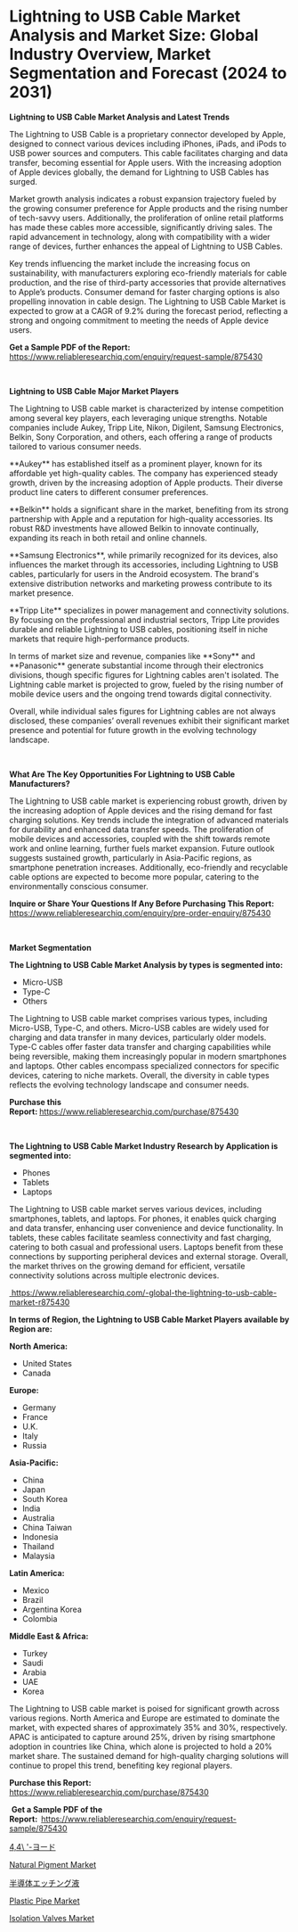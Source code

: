 <p><h1>Lightning to USB Cable Market Analysis and Market Size: Global Industry Overview, Market Segmentation and Forecast (2024 to 2031)</h1></p><p><strong>Lightning to USB Cable Market Analysis and Latest Trends</strong></p>
<p><p>The Lightning to USB Cable is a proprietary connector developed by Apple, designed to connect various devices including iPhones, iPads, and iPods to USB power sources and computers. This cable facilitates charging and data transfer, becoming essential for Apple users. With the increasing adoption of Apple devices globally, the demand for Lightning to USB Cables has surged.</p><p>Market growth analysis indicates a robust expansion trajectory fueled by the growing consumer preference for Apple products and the rising number of tech-savvy users. Additionally, the proliferation of online retail platforms has made these cables more accessible, significantly driving sales. The rapid advancement in technology, along with compatibility with a wider range of devices, further enhances the appeal of Lightning to USB Cables.</p><p>Key trends influencing the market include the increasing focus on sustainability, with manufacturers exploring eco-friendly materials for cable production, and the rise of third-party accessories that provide alternatives to Apple’s products. Consumer demand for faster charging options is also propelling innovation in cable design. The Lightning to USB Cable Market is expected to grow at a CAGR of 9.2% during the forecast period, reflecting a strong and ongoing commitment to meeting the needs of Apple device users.</p></p>
<p><strong>Get a Sample PDF of the Report:&nbsp;</strong> <a href="https://www.reliableresearchiq.com/enquiry/request-sample/875430">https://www.reliableresearchiq.com/enquiry/request-sample/875430</a></p>
<p>&nbsp;</p>
<p><strong>Lightning to USB Cable Major Market Players</strong></p>
<p><p>The Lightning to USB cable market is characterized by intense competition among several key players, each leveraging unique strengths. Notable companies include Aukey, Tripp Lite, Nikon, Digilent, Samsung Electronics, Belkin, Sony Corporation, and others, each offering a range of products tailored to various consumer needs.</p><p>**Aukey** has established itself as a prominent player, known for its affordable yet high-quality cables. The company has experienced steady growth, driven by the increasing adoption of Apple products. Their diverse product line caters to different consumer preferences.</p><p>**Belkin** holds a significant share in the market, benefiting from its strong partnership with Apple and a reputation for high-quality accessories. Its robust R&D investments have allowed Belkin to innovate continually, expanding its reach in both retail and online channels.</p><p>**Samsung Electronics**, while primarily recognized for its devices, also influences the market through its accessories, including Lightning to USB cables, particularly for users in the Android ecosystem. The brand's extensive distribution networks and marketing prowess contribute to its market presence.</p><p>**Tripp Lite** specializes in power management and connectivity solutions. By focusing on the professional and industrial sectors, Tripp Lite provides durable and reliable Lightning to USB cables, positioning itself in niche markets that require high-performance products.</p><p>In terms of market size and revenue, companies like **Sony** and **Panasonic** generate substantial income through their electronics divisions, though specific figures for Lightning cables aren't isolated. The Lightning cable market is projected to grow, fueled by the rising number of mobile device users and the ongoing trend towards digital connectivity.</p><p>Overall, while individual sales figures for Lightning cables are not always disclosed, these companies’ overall revenues exhibit their significant market presence and potential for future growth in the evolving technology landscape.</p></p>
<p>&nbsp;</p>
<p><strong>What Are The Key Opportunities For Lightning to USB Cable Manufacturers?</strong></p>
<p><p>The Lightning to USB cable market is experiencing robust growth, driven by the increasing adoption of Apple devices and the rising demand for fast charging solutions. Key trends include the integration of advanced materials for durability and enhanced data transfer speeds. The proliferation of mobile devices and accessories, coupled with the shift towards remote work and online learning, further fuels market expansion. Future outlook suggests sustained growth, particularly in Asia-Pacific regions, as smartphone penetration increases. Additionally, eco-friendly and recyclable cable options are expected to become more popular, catering to the environmentally conscious consumer.</p></p>
<p><strong>Inquire or Share Your Questions If Any Before Purchasing This Report:</strong> <a href="https://www.reliableresearchiq.com/enquiry/pre-order-enquiry/875430">https://www.reliableresearchiq.com/enquiry/pre-order-enquiry/875430</a></p>
<p>&nbsp;</p>
<p><strong>Market Segmentation</strong></p>
<p><strong>The Lightning to USB Cable Market Analysis by types is segmented into:</strong></p>
<p><ul><li>Micro-USB</li><li>Type-C</li><li>Others</li></ul></p>
<p><p>The Lightning to USB cable market comprises various types, including Micro-USB, Type-C, and others. Micro-USB cables are widely used for charging and data transfer in many devices, particularly older models. Type-C cables offer faster data transfer and charging capabilities while being reversible, making them increasingly popular in modern smartphones and laptops. Other cables encompass specialized connectors for specific devices, catering to niche markets. Overall, the diversity in cable types reflects the evolving technology landscape and consumer needs.</p></p>
<p><strong>Purchase this Report:&nbsp;</strong><a href="https://www.reliableresearchiq.com/purchase/875430">https://www.reliableresearchiq.com/purchase/875430</a></p>
<p>&nbsp;</p>
<p><strong>The Lightning to USB Cable Market Industry Research by Application is segmented into:</strong></p>
<p><ul><li>Phones</li><li>Tablets</li><li>Laptops</li></ul></p>
<p><p>The Lightning to USB cable market serves various devices, including smartphones, tablets, and laptops. For phones, it enables quick charging and data transfer, enhancing user convenience and device functionality. In tablets, these cables facilitate seamless connectivity and fast charging, catering to both casual and professional users. Laptops benefit from these connections by supporting peripheral devices and external storage. Overall, the market thrives on the growing demand for efficient, versatile connectivity solutions across multiple electronic devices.</p></p>
<p><a href="https://www.reliableresearchiq.com/-global-the-lightning-to-usb-cable-market-r875430">&nbsp;https://www.reliableresearchiq.com/-global-the-lightning-to-usb-cable-market-r875430</a></p>
<p><strong>In terms of Region, the Lightning to USB Cable Market Players available by Region are:</strong></p>
<p>
    <p> <strong> North America: </strong>
        <ul>
            <li>United States</li>
            <li>Canada</li>
        </ul>
        </p> 
    <p> <strong> Europe: </strong>
        <ul>
            <li>Germany</li>
            <li>France</li>
            <li>U.K.</li>
            <li>Italy</li>
            <li>Russia</li>
        </ul>
        </p> 
    <p> <strong> Asia-Pacific: </strong>
        <ul>
            <li>China</li>
            <li>Japan</li>
            <li>South Korea</li>
            <li>India</li>
            <li>Australia</li>
            <li>China Taiwan</li>
            <li>Indonesia</li>
            <li>Thailand</li>
            <li>Malaysia</li>
        </ul>
        </p> 
    <p> <strong> Latin America: </strong>
        <ul>
            <li>Mexico</li>
            <li>Brazil</li>
            <li>Argentina Korea</li>
            <li>Colombia</li>
        </ul>
        </p> 
    <p> <strong> Middle East & Africa: </strong>
        <ul>
            <li>Turkey</li>
            <li>Saudi</li>
            <li>Arabia</li>
            <li>UAE</li>
            <li>Korea</li>
        </ul>
    </p>
    </p>
<p><p>The Lightning to USB cable market is poised for significant growth across various regions. North America and Europe are estimated to dominate the market, with expected shares of approximately 35% and 30%, respectively. APAC is anticipated to capture around 25%, driven by rising smartphone adoption in countries like China, which alone is projected to hold a 20% market share. The sustained demand for high-quality charging solutions will continue to propel this trend, benefiting key regional players.</p></p>
<p><strong>Purchase this Report: </strong><a href="https://www.reliableresearchiq.com/purchase/875430">https://www.reliableresearchiq.com/purchase/875430</a></p>
<p>&nbsp;<strong>Get a Sample PDF of the Report:&nbsp;&nbsp;</strong><a href="https://www.reliableresearchiq.com/enquiry/request-sample/875430">https://www.reliableresearchiq.com/enquiry/request-sample/875430</a></p>
<p><strong></strong></p>
<p><p><a href="https://medium.com/@dfg5fff/4-4-oda-market-%E3%81%AE%E3%82%B0%E3%83%AD%E3%83%BC%E3%83%90%E3%83%AB%E5%B8%82%E5%A0%B4%E6%A6%82%E8%A6%81%E3%81%AF-%E4%B8%96%E7%95%8C%E3%81%8A%E3%82%88%E3%81%B3%E4%B8%BB%E8%A6%81%E5%B8%82%E5%A0%B4%E3%81%AB%E3%81%8A%E3%81%91%E3%82%8B%E6%A5%AD%E7%95%8C%E3%81%AB%E5%BD%B1%E9%9F%BF%E3%82%92%E4%B8%8E%E3%81%88%E3%82%8B%E4%B8%BB%E8%A6%81%E3%81%AA%E3%83%88%E3%83%AC%E3%83%B3%E3%83%89%E3%81%AB%E3%81%A4%E3%81%84%E3%81%A6-%E7%8B%AC%E8%87%AA%E3%81%AE%E8%A6%96%E7%82%B9%E3%82%92%E6%8F%90%E4%BE%9B%E3%81%97%E3%81%BE%E3%81%99-2deeac3d5b9f">4,4\ '-ヨード</a></p><p><a href="https://medium.com/@clairhane1992/the-market-study-covers-the-natural-pigment-market-across-various-segments-eb3732b16a8a">Natural Pigment Market</a></p><p><a href="https://medium.com/@dfg5fff/%E5%8D%8A%E5%B0%8E%E4%BD%93%E3%82%A8%E3%83%83%E3%83%81%E3%83%A3%E3%83%B3%E3%83%88%E5%B8%82%E5%A0%B4%E3%81%AE%E8%A6%8F%E6%A8%A1%E3%81%A8%E3%82%B7%E3%82%A7%E3%82%A2%E5%88%86%E6%9E%90-%E6%88%90%E9%95%B7%E5%8B%95%E5%90%91%E3%81%A8%E4%BA%88%E6%B8%AC-2024-2031-67a8683ff169">半導体エッチング液</a></p><p><a href="https://issuu.com/reportprime-2/docs/plastic-pipe-market-size-2030.pptx_789093c28c8060">Plastic Pipe Market</a></p><p><a href="https://www.linkedin.com/pulse/market-insights-global-isolation-valves-forecast-innovation-xmc5e?trackingId=TR%2FKtRwYQg2TjIxnuU0AeQ%3D%3D">Isolation Valves Market</a></p></p>